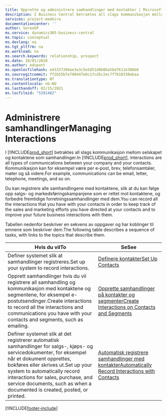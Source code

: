 ```yaml
---
title: Opprette og administrere samhandlinger med kontakter | Microsoft-dokumentasjon
description: I Business Central betraktes all slags kommunikasjon mellom selskapet og kontaktene som samhandlinger. Kommunikasjon kan for eksempel være per e-post, brev, telefonsamtaler, møter og så videre.
services: project-madeira
documentationcenter: ''
author: SorenGP
ms.service: dynamics365-business-central
ms.topic: conceptual
ms.devlang: na
ms.tgt_pltfrm: na
ms.workload: na
ms.search.keywords: relationship, prospect
ms.date: 10/01/2020
ms.author: edupont
ms.openlocfilehash: e43337204ae3e3c5e5d51d0b8ba5bd7612e386b8
ms.sourcegitcommit: ff2b55b7e790447e0c1fcd5c2ec7f7610338ebaa
ms.translationtype: HT
ms.contentlocale: nb-NO
ms.lasthandoff: 02/15/2021
ms.locfileid: "5391402"
---
```

# <a name="managing-interactions"></a><span data-ttu-id="64dfa-104">Administrere samhandlinger</span><span class="sxs-lookup"><span data-stu-id="64dfa-104">Managing Interactions</span></span>
<span data-ttu-id="64dfa-105">I [!INCLUDE[prod_short](includes/prod_short.md)] betraktes all slags kommunikasjon mellom selskapet og kontaktene som samhandlinger.</span><span class="sxs-lookup"><span data-stu-id="64dfa-105">In [!INCLUDE[prod_short](includes/prod_short.md)], interactions are all types of communications between your company and your contacts.</span></span> <span data-ttu-id="64dfa-106">Kommunikasjon kan for eksempel være per e-post, brev, telefonsamtaler, møter og så videre.</span><span class="sxs-lookup"><span data-stu-id="64dfa-106">For example, communications can be email, letter, telephone, meetings, and so on.</span></span>

<span data-ttu-id="64dfa-107">Du kan registrere alle samhandlingene med kontaktene, slik at du kan følge opp salgs- og markedsføringskampanjene som er rettet mot kontaktene, og forbedre fremtidige forretningssamhandlinger med dem.</span><span class="sxs-lookup"><span data-stu-id="64dfa-107">You can record all the interactions that you have with your contacts in order to keep track of the sales and marketing efforts you have directed at your contacts and to improve your future business interactions with them.</span></span>

<span data-ttu-id="64dfa-108">Tabellen nedenfor beskriver en sekvens av oppgaver og har koblinger til emnene som beskriver dem.</span><span class="sxs-lookup"><span data-stu-id="64dfa-108">The following table describes a sequence of tasks, with links to the topics that describe them.</span></span>

| <span data-ttu-id="64dfa-109">Hvis du vil</span><span class="sxs-lookup"><span data-stu-id="64dfa-109">To</span></span> | <span data-ttu-id="64dfa-110">Se</span><span class="sxs-lookup"><span data-stu-id="64dfa-110">See</span></span> |
| --- | --- |
| <span data-ttu-id="64dfa-111">Definer systemet slik at samhandlinger registreres.</span><span class="sxs-lookup"><span data-stu-id="64dfa-111">Set up your system to record interactions.</span></span> |[<span data-ttu-id="64dfa-112">Definere kontakter</span><span class="sxs-lookup"><span data-stu-id="64dfa-112">Set Up Contacts</span></span>](marketing-setup-contacts.md) |
|<span data-ttu-id="64dfa-113">Opprett samhandlinger hvis du vil registrere all samhandling og kommunikasjon med kontaktene og segmentene, for eksempel e-postutsendinger.</span><span class="sxs-lookup"><span data-stu-id="64dfa-113">Create interactions to record all the interactions and communications you have with your contacts and segments, such as emailing.</span></span>|[<span data-ttu-id="64dfa-114">Opprette samhandlinger på kontakter og segmenter</span><span class="sxs-lookup"><span data-stu-id="64dfa-114">Create Interactions on Contacts and Segments</span></span>](marketing-how-create-interactions.md)|
|<span data-ttu-id="64dfa-115">Definer systemet slik at det registrerer automatisk samhandlinger for salgs-, kjøps- og servicedokumenter, for eksempel når et dokument opprettes, bokføres eller skrives ut.</span><span class="sxs-lookup"><span data-stu-id="64dfa-115">Set up your system to automatically record interactions for sales, purchase, and service documents, such as when a documented is created, posted, or printed.</span></span>|[<span data-ttu-id="64dfa-116">Automatisk registrere samhandlinger med kontakter</span><span class="sxs-lookup"><span data-stu-id="64dfa-116">Automatically Record Interactions with Contacts</span></span>](marketing-auto-record-interactions.md)|


[!INCLUDE[footer-include](includes/footer-banner.md)]